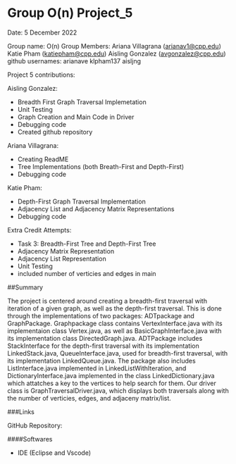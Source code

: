 # Group O(n) Project_5

Date: 5 December 2022

Group name: O(n) Group Members: Ariana Villagrana (arianav1@cpp.edu) Katie Pham (katiepham@cpp.edu) Aisling Gonzalez (avgonzalez@cpp.edu) github usernames: arianave klpham137 aisljng

Project 5 contributions: 
 
Aisling Gonzalez: 
  - Breadth First Graph Traversal Implemetation
  - Unit Testing
  - Graph Creation and Main Code in Driver
  - Debugging code
  - Created github repository 

Ariana Villagrana:
  - Creating ReadME
  - Tree Implementations (both Breath-First and Depth-First)
  - Debugging code 

Katie Pham:
  - Depth-First Graph Traversal Implementation
  - Adjacency List and Adjacency Matrix Representations
  - Debugging code 


Extra Credit Attempts:
  - Task 3: Breadth-First Tree and Depth-First Tree
  - Adjacency Matrix Representation
  - Adjacency List Representation
  - Unit Testing
  - included number of verticies and edges in main 

##Summary 

The project is centered around creating a breadth-first traversal with iteration of a given graph, as well as the depth-first traversal. This is done through the implementations of two packages: ADTpackage and GraphPackage. Graphpackage class contains VertexInterface.java with its implementaion class Vertex.java, as well as BasicGraphInterface.java with its implementation class DirectedGraph.java. ADTPackage includes StackInterface for the depth-first traversal with its implementation LinkedStack.java, QueueInterface.java, used for breadth-first traversal, with its implementation LinkedQueue.java. The package also includes ListInterface.java implemented in LinkedListWithIteration, and DictionaryInterface.java implemented in the class LinkedDictionary.java which attatches a key to the vertices to help search for them. Our driver class is GraphTraversalDriver.java, which displays both traversals along with the number of verticies, edges, and adjaceny matrix/list.



###Links

GitHub Repository: 


####Softwares 

  - IDE (Eclipse and Vscode)
